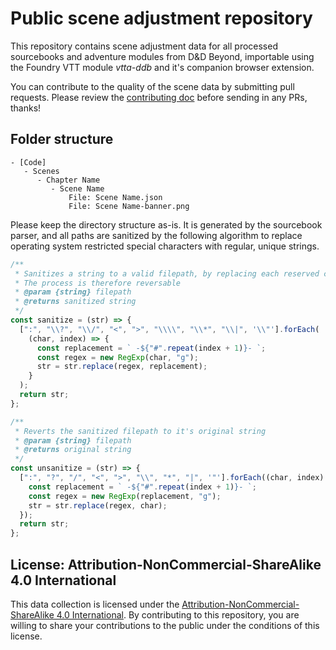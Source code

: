 # Public scene adjustment repository

This repository contains scene adjustment data for all processed sourcebooks and adventure modules from D&D Beyond, importable using the Foundry VTT module _vtta-ddb_ and it's companion browser extension.

You can contribute to the quality of the scene data by submitting pull requests. Please review the [contributing doc](.github/contributing.md) before sending in any PRs, thanks!

## Folder structure

```
- [Code]
   - Scenes
      - Chapter Name
         - Scene Name
             File: Scene Name.json
             File: Scene Name-banner.png
```

Please keep the directory structure as-is. It is generated by the sourcebook parser, and all paths are sanitized by the following algorithm to replace operating system restricted special characters with regular, unique strings.

```javascript
/**
 * Sanitizes a string to a valid filepath, by replacing each reserved character by a unique string literal.
 * The process is therefore reversable
 * @param {string} filepath
 * @returns sanitized string
 */
const sanitize = (str) => {
  [":", "\\?", "\\/", "<", ">", "\\\\", "\\*", "\\|", '\\"'].forEach(
    (char, index) => {
      const replacement = ` -${"#".repeat(index + 1)}- `;
      const regex = new RegExp(char, "g");
      str = str.replace(regex, replacement);
    }
  );
  return str;
};

/**
 * Reverts the sanitized filepath to it's original string
 * @param {string} filepath
 * @returns original string
 */
const unsanitize = (str) => {
  [":", "?", "/", "<", ">", "\\", "*", "|", '"'].forEach((char, index) => {
    const replacement = ` -${"#".repeat(index + 1)}- `;
    const regex = new RegExp(replacement, "g");
    str = str.replace(regex, char);
  });
  return str;
};
```

## License: Attribution-NonCommercial-ShareAlike 4.0 International

This data collection is licensed under the [Attribution-NonCommercial-ShareAlike 4.0 International](.github/license.md). By contributing to this repository, you are willing to share your contributions to the public under the conditions of this license.
